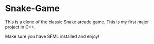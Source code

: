 # Snake-Game
 
This is a clone of the classic Snake arcade game. This is my first major project in C++.

Make sure you have SFML installed and enjoy!
